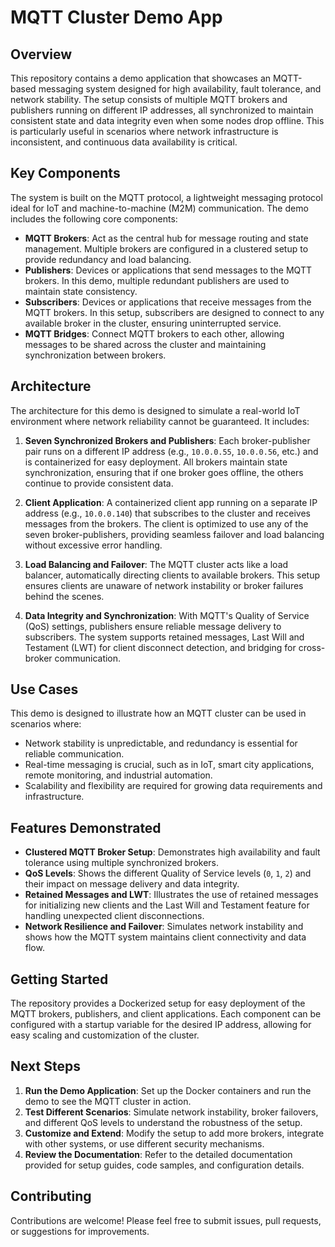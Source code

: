 # MQTT Cluster Demo App

## Overview

This repository contains a demo application that showcases an MQTT-based messaging system designed for high availability, fault tolerance, and network stability. The setup consists of multiple MQTT brokers and publishers running on different IP addresses, all synchronized to maintain consistent state and data integrity even when some nodes drop offline. This is particularly useful in scenarios where network infrastructure is inconsistent, and continuous data availability is critical.

## Key Components

The system is built on the MQTT protocol, a lightweight messaging protocol ideal for IoT and machine-to-machine (M2M) communication. The demo includes the following core components:

- **MQTT Brokers**: Act as the central hub for message routing and state management. Multiple brokers are configured in a clustered setup to provide redundancy and load balancing.
- **Publishers**: Devices or applications that send messages to the MQTT brokers. In this demo, multiple redundant publishers are used to maintain state consistency.
- **Subscribers**: Devices or applications that receive messages from the MQTT brokers. In this setup, subscribers are designed to connect to any available broker in the cluster, ensuring uninterrupted service.
- **MQTT Bridges**: Connect MQTT brokers to each other, allowing messages to be shared across the cluster and maintaining synchronization between brokers.

## Architecture

The architecture for this demo is designed to simulate a real-world IoT environment where network reliability cannot be guaranteed. It includes:

1. **Seven Synchronized Brokers and Publishers**: Each broker-publisher pair runs on a different IP address (e.g., `10.0.0.55`, `10.0.0.56`, etc.) and is containerized for easy deployment. All brokers maintain state synchronization, ensuring that if one broker goes offline, the others continue to provide consistent data.
   
2. **Client Application**: A containerized client app running on a separate IP address (e.g., `10.0.0.140`) that subscribes to the cluster and receives messages from the brokers. The client is optimized to use any of the seven broker-publishers, providing seamless failover and load balancing without excessive error handling.

3. **Load Balancing and Failover**: The MQTT cluster acts like a load balancer, automatically directing clients to available brokers. This setup ensures clients are unaware of network instability or broker failures behind the scenes.

4. **Data Integrity and Synchronization**: With MQTT's Quality of Service (QoS) settings, publishers ensure reliable message delivery to subscribers. The system supports retained messages, Last Will and Testament (LWT) for client disconnect detection, and bridging for cross-broker communication.

## Use Cases

This demo is designed to illustrate how an MQTT cluster can be used in scenarios where:
- Network stability is unpredictable, and redundancy is essential for reliable communication.
- Real-time messaging is crucial, such as in IoT, smart city applications, remote monitoring, and industrial automation.
- Scalability and flexibility are required for growing data requirements and infrastructure.

## Features Demonstrated

- **Clustered MQTT Broker Setup**: Demonstrates high availability and fault tolerance using multiple synchronized brokers.
- **QoS Levels**: Shows the different Quality of Service levels (`0`, `1`, `2`) and their impact on message delivery and data integrity.
- **Retained Messages and LWT**: Illustrates the use of retained messages for initializing new clients and the Last Will and Testament feature for handling unexpected client disconnections.
- **Network Resilience and Failover**: Simulates network instability and shows how the MQTT system maintains client connectivity and data flow.

## Getting Started

The repository provides a Dockerized setup for easy deployment of the MQTT brokers, publishers, and client applications. Each component can be configured with a startup variable for the desired IP address, allowing for easy scaling and customization of the cluster.

## Next Steps

1. **Run the Demo Application**: Set up the Docker containers and run the demo to see the MQTT cluster in action.
2. **Test Different Scenarios**: Simulate network instability, broker failovers, and different QoS levels to understand the robustness of the setup.
3. **Customize and Extend**: Modify the setup to add more brokers, integrate with other systems, or use different security mechanisms.
4. **Review the Documentation**: Refer to the detailed documentation provided for setup guides, code samples, and configuration details.

## Contributing

Contributions are welcome! Please feel free to submit issues, pull requests, or suggestions for improvements.
